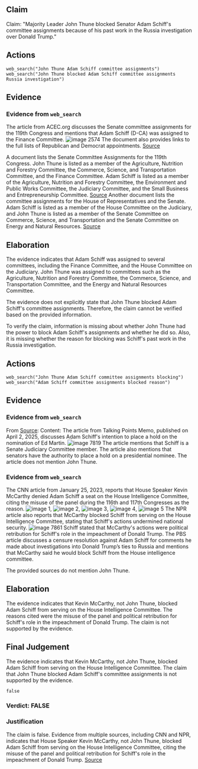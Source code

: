## Claim
Claim: "Majority Leader John Thune blocked Senator Adam Schiff's committee assignments because of his past work in the Russia investigation over Donald Trump."

## Actions
```
web_search("John Thune Adam Schiff committee assignments")
web_search("John Thune blocked Adam Schiff committee assignments Russia investigation")
```

## Evidence
### Evidence from `web_search`
The article from ACEC.org discusses the Senate committee assignments for the 119th Congress and mentions that Adam Schiff (D-CA) was assigned to the Finance Committee. ![image 2574](media/2025-08-07_20-48-1754599702-705995.jpg) The document also provides links to the full lists of Republican and Democrat appointments. [Source](https://www.acec.org/news/last-word-blog/post/senate-leaders-finalize-committee-assignments-for-the-119th-congress/)

A document lists the Senate Committee Assignments for the 119th Congress. John Thune is listed as a member of the Agriculture, Nutrition and Forestry Committee, the Commerce, Science, and Transportation Committee, and the Finance Committee. Adam Schiff is listed as a member of the Agriculture, Nutrition and Forestry Committee, the Environment and Public Works Committee, the Judiciary Committee, and the Small Business and Entrepreneurship Committee. [Source](https://torreydc.com/wp-content/uploads/2025/01/Senate-Committee-Assignments_119-Congress_Printable.pdf) Another document lists the committee assignments for the House of Representatives and the Senate. Adam Schiff is listed as a member of the House Committee on the Judiciary, and John Thune is listed as a member of the Senate Committee on Commerce, Science, and Transportation and the Senate Committee on Energy and Natural Resources. [Source](https://www.hklaw.com/-/media/files/insights/eyes/2023/02/118thcongresscommitteeassignments.pdf)


## Elaboration
The evidence indicates that Adam Schiff was assigned to several committees, including the Finance Committee, and the House Committee on the Judiciary. John Thune was assigned to committees such as the Agriculture, Nutrition and Forestry Committee, the Commerce, Science, and Transportation Committee, and the Energy and Natural Resources Committee.

The evidence does not explicitly state that John Thune blocked Adam Schiff's committee assignments. Therefore, the claim cannot be verified based on the provided information.

To verify the claim, information is missing about whether John Thune had the power to block Adam Schiff's assignments and whether he did so. Also, it is missing whether the reason for blocking was Schiff's past work in the Russia investigation.


## Actions
```
web_search("John Thune Adam Schiff committee assignments blocking")
web_search("Adam Schiff committee assignments blocked reason")
```

## Evidence
### Evidence from `web_search`
From [Source](https://talkingpointsmemo.com/news/schiff-will-place-hold-on-ed-martin-nom-citing-demolished-firewalls-between-wh-and-doj): 
Content: The article from Talking Points Memo, published on April 2, 2025, discusses Adam Schiff's intention to place a hold on the nomination of Ed Martin. ![image 7819](media/2025-08-30_08-00-1756540816-765578.jpg) The article mentions that Schiff is a Senate Judiciary Committee member. The article also mentions that senators have the authority to place a hold on a presidential nominee. The article does not mention John Thune.


### Evidence from `web_search`
The CNN article from January 25, 2023, reports that House Speaker Kevin McCarthy denied Adam Schiff a seat on the House Intelligence Committee, citing the misuse of the panel during the 116th and 117th Congresses as the reason. ![image 1](media/0.jpg), ![image 2](media/3.jpg), ![image 3](media/4.jpg), ![image 4](media/5.jpg), ![image 5](media/6.jpg) The NPR article also reports that McCarthy blocked Schiff from serving on the House Intelligence Committee, stating that Schiff's actions undermined national security. ![image 7861](media/2025-08-30_08-01-1756540865-325890.jpg) Schiff stated that McCarthy's actions were political retribution for Schiff's role in the impeachment of Donald Trump. The PBS article discusses a censure resolution against Adam Schiff for comments he made about investigations into Donald Trump’s ties to Russia and mentions that McCarthy said he would block Schiff from the House intelligence committee.

The provided sources do not mention John Thune.


## Elaboration
The evidence indicates that Kevin McCarthy, not John Thune, blocked Adam Schiff from serving on the House Intelligence Committee. The reasons cited were the misuse of the panel and political retribution for Schiff's role in the impeachment of Donald Trump. The claim is not supported by the evidence.


## Final Judgement
The evidence indicates that Kevin McCarthy, not John Thune, blocked Adam Schiff from serving on the House Intelligence Committee. The claim that John Thune blocked Adam Schiff's committee assignments is not supported by the evidence.

`false`

### Verdict: FALSE

### Justification
The claim is false. Evidence from multiple sources, including CNN and NPR, indicates that House Speaker Kevin McCarthy, not John Thune, blocked Adam Schiff from serving on the House Intelligence Committee, citing the misuse of the panel and political retribution for Schiff's role in the impeachment of Donald Trump. [Source](https://www.cnn.com/2023/01/25/politics/kevin-mccarthy-adam-schiff-intelligence-committee/index.html)

